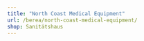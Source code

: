 ```yaml
---
title: "North Coast Medical Equipment"
url: /berea/north-coast-medical-equipment/
shop: Sanitätshaus
---
```

